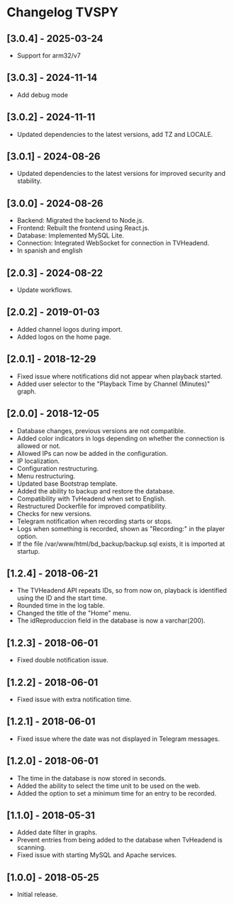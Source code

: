 # Changelog TVSPY

## [3.0.4] - 2025-03-24

- Support for arm32/v7

## [3.0.3] - 2024-11-14

- Add debug mode

## [3.0.2] - 2024-11-11

- Updated dependencies to the latest versions, add TZ and LOCALE.

## [3.0.1] - 2024-08-26

- Updated dependencies to the latest versions for improved security and stability.

## [3.0.0] - 2024-08-26

- Backend: Migrated the backend to Node.js.
- Frontend: Rebuilt the frontend using React.js.
- Database: Implemented MySQL Lite.
- Connection: Integrated WebSocket for connection in TVHeadend.
- In spanish and english

## [2.0.3] - 2024-08-22

- Update workflows.

## [2.0.2] - 2019-01-03

- Added channel logos during import.
- Added logos on the home page.

## [2.0.1] - 2018-12-29

- Fixed issue where notifications did not appear when playback started.
- Added user selector to the "Playback Time by Channel (Minutes)" graph.

## [2.0.0] - 2018-12-05

- Database changes, previous versions are not compatible.
- Added color indicators in logs depending on whether the connection is allowed or not.
- Allowed IPs can now be added in the configuration.
- IP localization.
- Configuration restructuring.
- Menu restructuring.
- Updated base Bootstrap template.
- Added the ability to backup and restore the database.
- Compatibility with TvHeadend when set to English.
- Restructured Dockerfile for improved compatibility.
- Checks for new versions.
- Telegram notification when recording starts or stops.
- Logs when something is recorded, shown as "Recording:" in the player option.
- If the file /var/www/html/bd_backup/backup.sql exists, it is imported at startup.

## [1.2.4] - 2018-06-21

- The TVHeadend API repeats IDs, so from now on, playback is identified using the ID and the start time.
- Rounded time in the log table.
- Changed the title of the "Home" menu.
- The idReproduccion field in the database is now a varchar(200).

## [1.2.3] - 2018-06-01

- Fixed double notification issue.

## [1.2.2] - 2018-06-01

- Fixed issue with extra notification time.

## [1.2.1] - 2018-06-01

- Fixed issue where the date was not displayed in Telegram messages.

## [1.2.0] - 2018-06-01

- The time in the database is now stored in seconds.
- Added the ability to select the time unit to be used on the web.
- Added the option to set a minimum time for an entry to be recorded.

## [1.1.0] - 2018-05-31

- Added date filter in graphs.
- Prevent entries from being added to the database when TvHeadend is scanning.
- Fixed issue with starting MySQL and Apache services.

## [1.0.0] - 2018-05-25

- Initial release.
